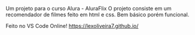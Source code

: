 Um projeto para o curso Alura -  AluraFlix
O projeto consiste em um recomendador de filmes feito em html e css.
Bem básico porém funcional.

Feito no VS Code Online!
https://lexoliveira7.github.io/
